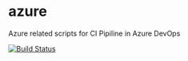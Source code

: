 # azure
Azure related scripts for CI Pipiline in Azure DevOps 

[![Build Status](https://dev.azure.com/sveronneau/sv_devops/_apis/build/status/sveronneau.azure?branchName=master)](https://dev.azure.com/sveronneau/sv_devops/_build/latest?definitionId=2&branchName=master)
